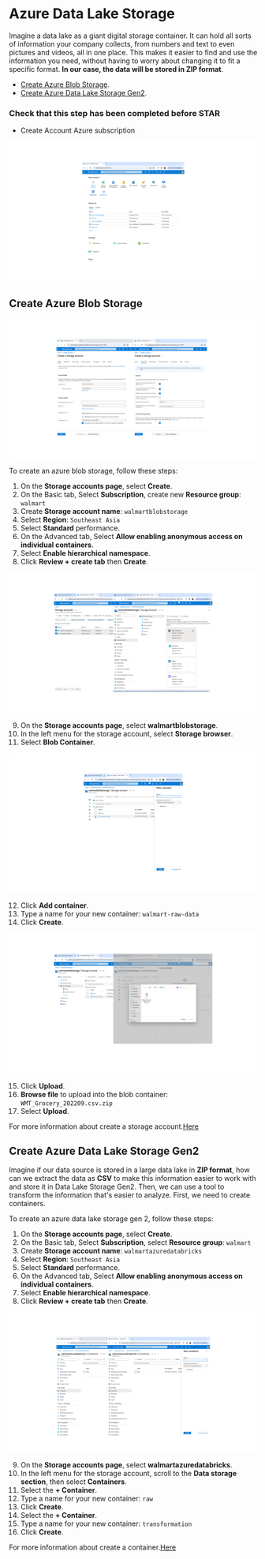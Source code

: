 # Azure Data Lake Storage
Imagine a data lake as a giant digital storage container. It can hold all sorts of information your company collects, from numbers and text to even pictures and videos, all in one place. This makes it easier to find and use the information you need, without having to worry about changing it to fit a specific format. **In our case, the data will be stored in ZIP format**.

- [Create Azure Blob Storage](01-storage-accounts.md#).<br>
- [Create Azure Data Lake Storage Gen2](01-storage-accounts.md##Create-Azure-Data-Lake-Storage-Gen2).<br>

### Check that this step has been completed before STAR
- Create Account Azure subscription

![0](/images/1.png)

## Create Azure Blob Storage

![0](/images/2.png)

To create an azure blob storage, follow these steps:
1. On the **Storage accounts page**, select **Create**.
2. On the Basic tab, Select **Subscription**, create new **Resource group**: `walmart`
3. Create **Storage account name**: `walmartblobstorage`
4. Select **Region**: `Southeast Asia`
5. Select **Standard** performance.
6. On the Advanced tab, Select **Allow enabling anonymous access on individual containers**.
7. Select **Enable hierarchical namespace**.
8. Click **Review + create tab** then **Create**.

![0](/images/3.png)

9. On the **Storage accounts page**, select **walmartblobstorage**.
10. In the left menu for the storage account, select **Storage browser**.
11. Select **Blob Container**.

![0](/images/4.png)

12. Click **Add container**.
13. Type a name for your new container: `walmart-raw-data`
14. Click **Create**.

![0](/images/5.png)

15. Click **Upload**.
16. **Browse file** to upload into the blob container: `WMT_Grocery_202209.csv.zip`
17. Select **Upload**.

For more information about create a storage account.[Here](https://learn.microsoft.com/en-us/azure/storage/common/storage-account-create?toc=%2Fazure%2Fstorage%2Fblobs%2Ftoc.json&tabs=azure-portal)

## Create Azure Data Lake Storage Gen2
Imagine if our data source is stored in a large data lake in **ZIP format**, how can we extract the data as **CSV** to make this information easier to work with and store it in Data Lake Storage Gen2. Then, we can use a tool to transform the information that's easier to analyze. First, we need to create containers.

To create an azure data lake storage gen 2, follow these steps:
1. On the **Storage accounts page**, select **Create**.
2. On the Basic tab, Select **Subscription**, select **Resource group**: `walmart`
3. Create **Storage account name**: `walmartazuredatabricks`
4. Select **Region**: `Southeast Asia`
5. Select **Standard** performance.
6. On the Advanced tab, Select **Allow enabling anonymous access on individual containers**.
7. Select **Enable hierarchical namespace**.
8. Click **Review + create tab** then **Create**.

![0](/images/6.png)

9. On the **Storage accounts page**, select **walmartazuredatabricks**.
10. In the left menu for the storage account, scroll to the **Data storage section**, then select **Containers**.
11. Select the **+ Container**.
12. Type a name for your new container: `raw`
13. Click **Create**.
14. Select the **+ Container**.
15. Type a name for your new container: `transformation` 
13. Click **Create**.

For more information about create a container.[Here](https://learn.microsoft.com/en-us/azure/storage/blobs/storage-quickstart-blobs-portal)
